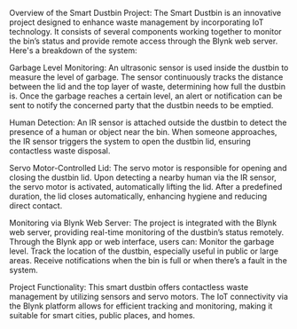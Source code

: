 Overview of the Smart Dustbin Project:
The Smart Dustbin is an innovative project designed to enhance waste management by incorporating IoT technology. It consists of several components working together to monitor the bin’s status and provide remote access through the Blynk web server. Here's a breakdown of the system:

Garbage Level Monitoring:
An ultrasonic sensor is used inside the dustbin to measure the level of garbage. The sensor continuously tracks the distance between the lid and the top layer of waste, determining how full the dustbin is.
Once the garbage reaches a certain level, an alert or notification can be sent to notify the concerned party that the dustbin needs to be emptied.



Human Detection:
An IR sensor is attached outside the dustbin to detect the presence of a human or object near the bin.
When someone approaches, the IR sensor triggers the system to open the dustbin lid, ensuring contactless waste disposal.




Servo Motor-Controlled Lid:
The servo motor is responsible for opening and closing the dustbin lid. Upon detecting a nearby human via the IR sensor, the servo motor is activated, automatically lifting the lid.
After a predefined duration, the lid closes automatically, enhancing hygiene and reducing direct contact.



Monitoring via Blynk Web Server:
The project is integrated with the Blynk web server, providing real-time monitoring of the dustbin’s status remotely. Through the Blynk app or web interface, users can:
Monitor the garbage level.
Track the location of the dustbin, especially useful in public or large areas.
Receive notifications when the bin is full or when there’s a fault in the system.





Project Functionality:
This smart dustbin offers contactless waste management by utilizing sensors and servo motors.
The IoT connectivity via the Blynk platform allows for efficient tracking and monitoring, making it suitable for smart cities, public places, and homes.
